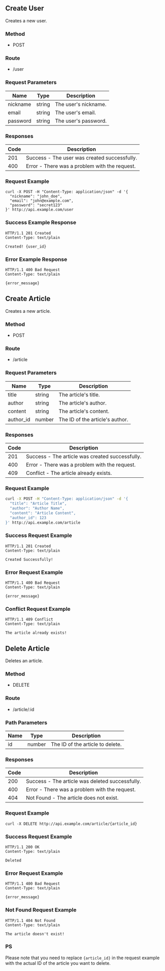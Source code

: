 ## Create User

Creates a new user.

### Method
- POST

### Route
- /user

### Request Parameters
| Name        | Type   | Description        |
|-------------|--------|------------------|
| nickname    | string | The user's nickname. |
| email       | string | The user's email. |
| password    | string | The user's password. |

### Responses
| Code | Description                 |
|--------|---------------------------|
| 201    | Success - The user was created successfully. |
| 400    | Error - There was a problem with the request. |

### Request Example
```
curl -X POST -H "Content-Type: application/json" -d '{
  "nickname": "john_doe",
  "email": "john@example.com",
  "password": "secret123"
}' http://api.example.com/user
```
### Success Example Response

```
HTTP/1.1 201 Created
Content-Type: text/plain

Created! {user_id}
```

### Error Example Response

```
HTTP/1.1 400 Bad Request
Content-Type: text/plain

{error_message}
```



## Create Article

Creates a new article.

### Method
- POST

### Route
- /article

### Request Parameters
| Name        | Type   | Description        |
|-------------|--------|------------------|
| title       | string | The article's title. |
| author      | string | The article's author. |
| content     | string | The article's content. |
| author_id   | number | The ID of the article's author. |

### Responses
| Code | Description                 |
|--------|---------------------------|
| 201    | Success - The article was created successfully. |
| 400    | Error - There was a problem with the request. |
| 409    | Conflict - The article already exists. |

### Request Example
```bash
curl -X POST -H "Content-Type: application/json" -d '{
  "title": "Article Title",
  "author": "Author Name",
  "content": "Article Content",
  "author_id": 123
}' http://api.example.com/article

```

### Success Request Example
```
HTTP/1.1 201 Created
Content-Type: text/plain

Created Successfully!

```

### Error Request Example
```
HTTP/1.1 400 Bad Request
Content-Type: text/plain

{error_message}

```

### Conflict Request Example
```
HTTP/1.1 409 Conflict
Content-Type: text/plain

The article already exists!

```



## Delete Article

Deletes an article.

### Method
- DELETE

### Route
- /article/:id

### Path Parameters
| Name  | Type   | Description        |
|-------|--------|------------------|
| id    | number | The ID of the article to delete. |

### Responses
| Code | Description                 |
|--------|---------------------------|
| 200    | Success - The article was deleted successfully. |
| 400    | Error - There was a problem with the request. |
| 404    | Not Found - The article does not exist. |

### Request Example
```
curl -X DELETE http://api.example.com/article/{article_id}
```

### Success Request Example
```
HTTP/1.1 200 OK
Content-Type: text/plain

Deleted

```
### Error Request Example
```
HTTP/1.1 400 Bad Request
Content-Type: text/plain

{error_message}

```
### Not Found Request Example
```
HTTP/1.1 404 Not Found
Content-Type: text/plain

The article doesn't exist!

```

### PS 
Please note that you need to replace `{article_id}` in the request example with the actual ID of the article you want to delete.

